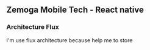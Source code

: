 ## Zemoga Mobile Tech - React native

### Architecture Flux

I'm use flux architecture because help me to store